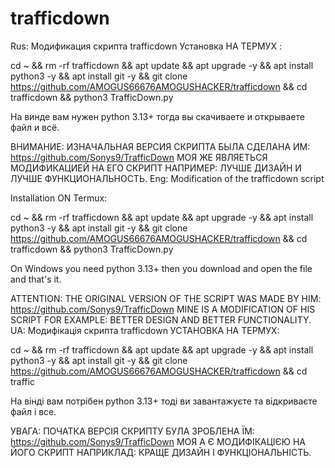 # trafficdown
Rus:
Модификация скрипта trafficdown
Установка НА ТЕРМУХ :


cd ~ && rm -rf trafficdown && apt update && apt upgrade -y && apt install python3 -y && apt install git -y && git clone https://github.com/AMOGUS66676AMOGUSHACKER/trafficdown && cd trafficdown && python3 TrafficDown.py




На винде вам нужен python 3.13+ тогда вы скачиваете и открываете файл и всё.




ВНИМАНИЕ: ИЗНАЧАЛЬНАЯ ВЕРСИЯ СКРИПТА БЫЛА СДЕЛАНА ИМ: https://github.com/Sonys9/TrafficDown МОЯ ЖЕ ЯВЛЯЕТЬСЯ МОДИФИКАЦИЕЙ НА ЕГО СКРИПТ НАПРИМЕР: ЛУЧШЕ ДИЗАЙН И ЛУЧШЕ ФУНКЦИОНАЛЬНОСТЬ.
Eng:
Modification of the trafficdown script

Installation ON Termux:

cd ~ && rm -rf trafficdown && apt update && apt upgrade -y && apt install python3 -y && apt install git -y && git clone https://github.com/AMOGUS66676AMOGUSHACKER/trafficdown && cd trafficdown && python3 TrafficDown.py

On Windows you need python 3.13+ then you download and open the file and that's it.

ATTENTION: THE ORIGINAL VERSION OF THE SCRIPT WAS MADE BY HIM: https://github.com/Sonys9/TrafficDown MINE IS A MODIFICATION OF HIS SCRIPT FOR EXAMPLE: BETTER DESIGN AND BETTER FUNCTIONALITY.
UA: 
Модифікація скрипта trafficdown
УСТАНОВКА НА ТЕРМУХ:


cd ~ && rm -rf trafficdown && apt update && apt upgrade -y && apt install python3 -y && apt install git -y && git clone https://github.com/AMOGUS66676AMOGUSHACKER/trafficdown && cd traffic




На вінді вам потрібен python 3.13+ тоді ви завантажуєте та відкриваєте файл і все.




УВАГА: ПОЧАТКА ВЕРСІЯ СКРИПТУ БУЛА ЗРОБЛЕНА ЇМ: https://github.com/Sonys9/TrafficDown МОЯ А Є МОДИФІКАЦІЄЮ НА ЙОГО СКРИПТ НАПРИКЛАД: КРАЩЕ ДИЗАЙН І ФУНКЦІОНАЛЬНІСТЬ.
